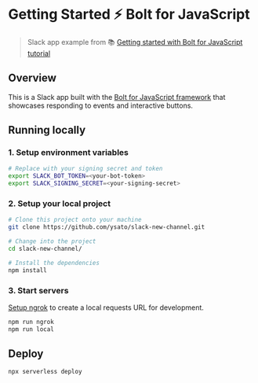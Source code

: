 # Getting Started ⚡️ Bolt for JavaScript
> Slack app example from 📚 [Getting started with Bolt for JavaScript tutorial][1]

## Overview

This is a Slack app built with the [Bolt for JavaScript framework][2] that showcases
responding to events and interactive buttons.

## Running locally

### 1. Setup environment variables

```zsh
# Replace with your signing secret and token
export SLACK_BOT_TOKEN=<your-bot-token>
export SLACK_SIGNING_SECRET=<your-signing-secret>
```

### 2. Setup your local project

```zsh
# Clone this project onto your machine
git clone https://github.com/ysato/slack-new-channel.git

# Change into the project
cd slack-new-channel/

# Install the dependencies
npm install
```

### 3. Start servers

[Setup ngrok][3] to create a local requests URL for development.

```zsh
npm run ngrok
npm run local
```

## Deploy

```zsh
npx serverless deploy
```

[1]: https://slack.dev/bolt-js/tutorial/getting-started
[2]: https://slack.dev/bolt-js/
[3]: https://slack.dev/bolt-js/tutorial/getting-started#setting-up-events